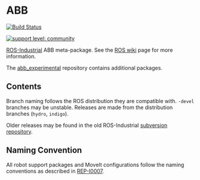 # ABB

[![Build Status](http://build.ros.org/job/Idev__abb__ubuntu_trusty_amd64/badge/icon)](http://build.ros.org/job/Idev__abb__ubuntu_trusty_amd64)

[![support level: community](https://img.shields.io/badge/support%20level-community-lightgray.png)](http://rosindustrial.org/news/2016/10/7/better-supporting-a-growing-ros-industrial-software-platform)

[ROS-Industrial][] ABB meta-package.  See the [ROS wiki][] page for more information.

The [abb_experimental][] repository contains additional packages.


## Contents

Branch naming follows the ROS distribution they are compatible with. `-devel`
branches may be unstable. Releases are made from the distribution branches
(`hydro`, `indigo`).

Older releases may be found in the old ROS-Industrial [subversion repository][].


## Naming Convention

All robot support packages and MoveIt configurations follow the naming conventions as described in [REP-I0007][].




[ROS-Industrial]: http://wiki.ros.org/Industrial
[ROS wiki]: http://wiki.ros.org/abb
[abb_experimental]: https://github.com/ros-industrial/abb_experimental
[subversion repository]: https://code.google.com/p/swri-ros-pkg/source/browse
[REP-I0007]: https://github.com/ros-industrial/rep/blob/master/rep-I0007.rst


